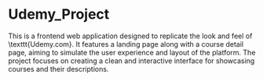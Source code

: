 # Udemy_Project

This is a frontend web application designed to replicate the look and feel of \texttt{Udemy.com}. It features a landing page along with a course detail page, aiming to simulate the user experience and layout of the platform. The project focuses on creating a clean and interactive interface for showcasing courses and their descriptions.
